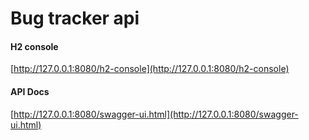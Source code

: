 # Bug tracker api

#### H2 console
[http://127.0.0.1:8080/h2-console](http://127.0.0.1:8080/h2-console)

#### API Docs
[http://127.0.0.1:8080/swagger-ui.html](http://127.0.0.1:8080/swagger-ui.html)
